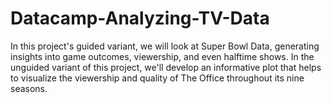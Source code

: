 # Datacamp-Analyzing-TV-Data
In this project's guided variant, we will look at Super Bowl Data, generating insights into game outcomes, viewership, and even halftime shows. In the unguided variant of this project, we'll develop an informative plot that helps to visualize the viewership and quality of The Office throughout its nine seasons.
